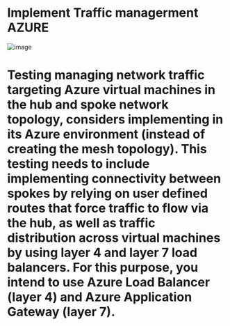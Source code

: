 # Implement Traffic managerment AZURE
![image](https://github.com/Nessa13044/Implement_Traffic_managerment_AZURE/assets/114730329/1efe974f-d484-4ac9-be72-cc3ac7ecb652)

# Testing managing network traffic targeting Azure virtual machines in the hub and spoke network topology, considers implementing in its Azure environment (instead of creating the mesh topology). This testing needs to include implementing connectivity between spokes by relying on user defined routes that force traffic to flow via the hub, as well as traffic distribution across virtual machines by using layer 4 and layer 7 load balancers. For this purpose, you intend to use Azure Load Balancer (layer 4) and Azure Application Gateway (layer 7).


